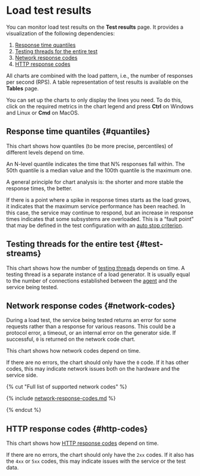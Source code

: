 # Load test results

You can monitor load test results on the **Test results** page. It provides a visualization of the following dependencies:

1. [Response time quantiles](#quantiles)
1. [Testing threads for the entire test](#test-streams)
1. [Network response codes](#network-codes)
1. [HTTP response codes](#http-codes)

All charts are combined with the load pattern, i.e., the number of responses per second (RPS).
A table representation of test results is available on the **Tables** page.

You can set up the charts to only display the lines you need. To do this, click on the required metrics in the chart legend and press **Ctrl** on Windows and Linux or **Cmd** on MacOS.

## Response time quantiles {#quantiles}

This chart shows how quantiles (to be more precise, percentiles) of different levels depend on time.

An N-level quantile indicates the time that N% responses fall within. The 50th quantile is a median value and the 100th quantile is the maximum one.

A general principle for chart analysis is: the shorter and more stable the response times, the better.

If there is a point where a spike in response times starts as the load grows, it indicates that the maximum service performance has been reached. In this case, the service may continue to respond, but an increase in response times indicates that some subsystems are overloaded. This is a <q>fault point</q> that may be defined in the test configuration with an [auto stop criterion](auto-stop.md#basic-criteria).

## Testing threads for the entire test {#test-streams}

This chart shows how the number of [testing threads](testing-stream.md) depends on time.
A testing thread is a separate instance of a load generator. It is usually equal to the number of connections established between the [agent](agent.md) and the service being tested.

## Network response codes {#network-codes}

During a load test, the service being tested returns an error for some requests rather than a response for various reasons. This could be a protocol error, a timeout, or an internal error on the generator side. If successful, `0` is returned on the network code chart.

This chart shows how network codes depend on time.

If there are no errors, the chart should only have the `0` code. If it has other codes, this may indicate network issues both on the hardware and the service side.

{% cut "Full list of supported network codes" %}

{% include [network-response-codes.md](../../_includes/load-testing/network-response-codes.md) %}

{% endcut %}

## HTTP response codes {#http-codes}

This chart shows how [HTTP response codes](https://en.wikipedia.org/wiki/List_of_HTTP_status_codes) depend on time.

If there are no errors, the chart should only have the `2xx` codes. If it also has the `4xx` or `5xx` codes, this may indicate issues with the service or the test data.
